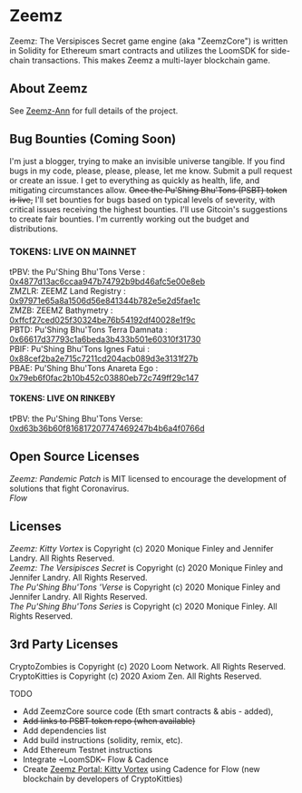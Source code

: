 # Zeemz
Zeemz: The Versipisces Secret game engine (aka "ZeemzCore") is written in Solidity for Ethereum smart contracts and utilizes the LoomSDK for side-chain transactions. This makes Zeemz a multi-layer blockchain game.

## About Zeemz
See [Zeemz-Ann](https://github.com/pushingbhutons/zeemz-ann/) for full details of the project.

## Bug Bounties (Coming Soon)
I'm just a blogger, trying to make an invisible universe tangible. If you find bugs in my code, please, please, please, let me know. Submit a pull request or create an issue. I get to everything as quickly as health, life, and mitigating circumstances allow. ~~Once the Pu'Shing Bhu'Tons (PSBT) token is live,~~ I'll set bounties for bugs based on typical levels of severity, with critical issues receiving the highest bounties. I'll use Gitcoin's suggestions to create fair bounties. I'm currently working out the budget and distributions.

### TOKENS: LIVE ON MAINNET
tPBV: the Pu'Shing Bhu'Tons Verse : [0x4877d13ac6ccaa947b74792b9bd46afc5e00e8eb](https://etherscan.io/token/0x4877d13ac6ccaa947b74792b9bd46afc5e00e8eb)<br />
ZMZLR: ZEEMZ Land Registry : [0x97971e65a8a1506d56e841344b782e5e2d5fae1c](https://etherscan.io/token/0x97971e65a8a1506d56e841344b782e5e2d5fae1c)<br />
ZMZB: ZEEMZ Bathymetry : [0xffcf27ced025f30324be76b54192df40028e1f9c](https://etherscan.io/token/0xffcf27ced025f30324be76b54192df40028e1f9c)<br />
PBTD: Pu'Shing Bhu'Tons Terra Damnata : [0x66617d37793c1a6beda3b433b501e60310f31730](https://etherscan.io/token/0x66617d37793c1a6beda3b433b501e60310f31730)<br />
PBIF: Pu'Shing Bhu'Tons Ignes Fatui : [0x88cef2ba2e715c7211cd204acb089d3e3131f27b](https://etherscan.io/token/0x88cef2ba2e715c7211cd204acb089d3e3131f27b)<br />
PBAE: Pu'Shing Bhu'Tons Anareta Ego : [0x79eb6f0fac2b10b452c03880eb72c749ff29c147](https://etherscan.io/token/0x79eb6f0fac2b10b452c03880eb72c749ff29c147)<br />

#### TOKENS: LIVE ON RINKEBY
tPBV: the Pu'Shing Bhu'Tons Verse: [0xd63b36b60f816817207747469247b4b6a4f0766d](https://rinkeby.etherscan.io/address/0xd63b36b60f816817207747469247b4b6a4f0766d)


## Open Source Licenses
*Zeemz: Pandemic Patch* is MIT licensed to encourage the development of solutions that fight Coronavirus.<br />
*Flow* 

## Licenses
*Zeemz: Kitty Vortex* is Copyright (c) 2020 Monique Finley and Jennifer Landry. All Rights Reserved. <br />
*Zeemz: The Versipisces Secret* is Copyright (c) 2020 Monique Finley and Jennifer Landry. All Rights Reserved. <br />
*The Pu'Shing Bhu'Tons 'Verse* is Copyright (c) 2020 Monique Finley and Jennifer Landry. All Rights Reserved. <br />
*The Pu'Shing Bhu'Tons Series* is Copyright (c) 2020 Monique Finley. All Rights Reserved. <br />

## 3rd Party Licenses
CryptoZombies is Copyright (c) 2020 Loom Network. All Rights Reserved. <br />
CryptoKitties is Copyright (c) 2020 Axiom Zen. All Rights Reserved. <br />

TODO
- Add ZeemzCore source code (Eth smart contracts & abis - added), 
- ~~Add links to PSBT token repo (when available)~~
- Add dependencies list 
- Add build instructions (solidity, remix, etc).
- Add Ethereum Testnet instructions
- Integrate ~LoomSDK~ Flow & Cadence
- Create [Zeemz Portal: Kitty Vortex](https://github.com/pushingbhutons/kittyVortex) using Cadence for Flow (new blockchain by developers of CryptoKitties)
